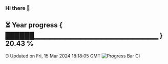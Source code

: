 ### Hi there 👋
⏳ Year progress { ██████▁▁▁▁▁▁▁▁▁▁▁▁▁▁▁▁▁▁▁▁▁▁▁▁ } 20.43 %
---
⏰ Updated on Fri, 15 Mar 2024 18:18:05 GMT
![Progress Bar CI](https://github.com/liununu/liununu/workflows/Progress%20Bar%20CI/badge.svg)
